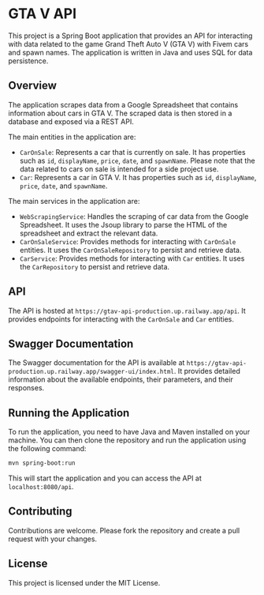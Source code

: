 # GTA V API

This project is a Spring Boot application that provides an API for interacting with data related to the game Grand Theft Auto V (GTA V) with Fivem cars and spawn names. The application is written in Java and uses SQL for data persistence.

## Overview

The application scrapes data from a Google Spreadsheet that contains information about cars in GTA V. The scraped data is then stored in a database and exposed via a REST API.

The main entities in the application are:

- `CarOnSale`: Represents a car that is currently on sale. It has properties such as `id`, `displayName`, `price`, `date`, and `spawnName`. Please note that the data related to cars on sale is intended for a side project use.
- `Car`: Represents a car in GTA V. It has properties such as `id`, `displayName`, `price`, `date`, and `spawnName`.

The main services in the application are:

- `WebScrapingService`: Handles the scraping of car data from the Google Spreadsheet. It uses the Jsoup library to parse the HTML of the spreadsheet and extract the relevant data.
- `CarOnSaleService`: Provides methods for interacting with `CarOnSale` entities. It uses the `CarOnSaleRepository` to persist and retrieve data.
- `CarService`: Provides methods for interacting with `Car` entities. It uses the `CarRepository` to persist and retrieve data.
## API

The API is hosted at `https://gtav-api-production.up.railway.app/api`. It provides endpoints for interacting with the `CarOnSale` and `Car` entities.

## Swagger Documentation

The Swagger documentation for the API is available at `https://gtav-api-production.up.railway.app/swagger-ui/index.html`. It provides detailed information about the available endpoints, their parameters, and their responses.

## Running the Application

To run the application, you need to have Java and Maven installed on your machine. You can then clone the repository and run the application using the following command:

```bash
mvn spring-boot:run
```

This will start the application and you can access the API at `localhost:8080/api`.

## Contributing

Contributions are welcome. Please fork the repository and create a pull request with your changes.

## License

This project is licensed under the MIT License.